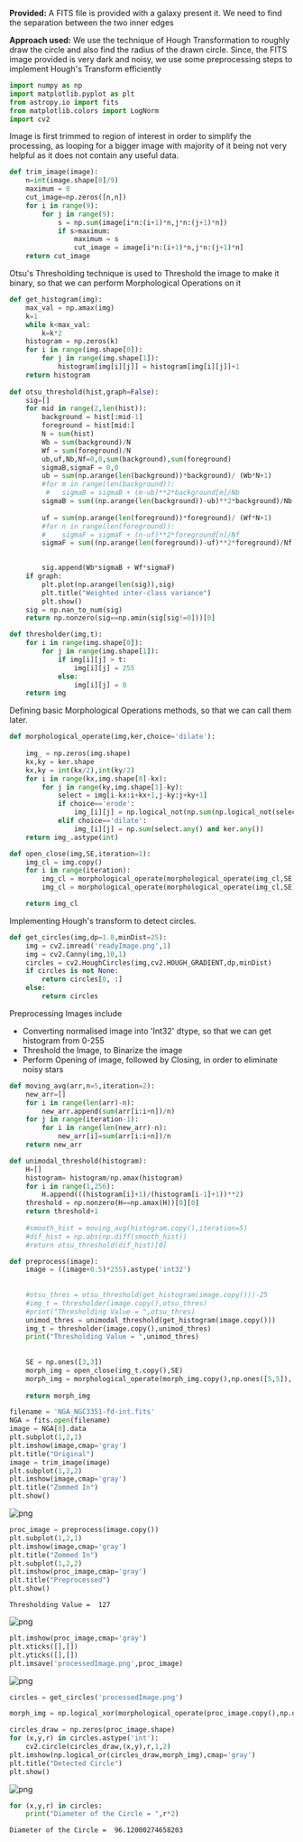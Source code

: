 
**Provided:**
A FITS file is provided with a galaxy present it. We need to find the separation between the two inner edges

**Approach used:**
We use the technique of Hough Transformation to roughly draw the circle and also find the radius of the drawn circle. Since, the FITS image provided is very dark and noisy, we use some preprocessing steps to implement Hough's Transform efficiently


```python
import numpy as np
import matplotlib.pyplot as plt
from astropy.io import fits
from matplotlib.colors import LogNorm
import cv2
```

Image is first trimmed to region of interest in order to simplify the processing, as looping for a bigger image with majority of it being not very helpful as it does not contain any useful data.


```python
def trim_image(image):
    n=int(image.shape[0]/9)
    maximum = 0
    cut_image=np.zeros([n,n])
    for i in range(9):
        for j in range(9):
            s = np.sum(image[i*n:(i+1)*n,j*n:(j+1)*n])
            if s>maximum:
                maximum = s
                cut_image = image[i*n:(i+1)*n,j*n:(j+1)*n]
    return cut_image
```

Otsu's Thresholding technique is used to Threshold the image to make it binary, so that we can perform Morphological Operations on it


```python
def get_histogram(img):
    max_val = np.amax(img)
    k=1
    while k<max_val:
        k=k*2
    histogram = np.zeros(k)
    for i in range(img.shape[0]):
        for j in range(img.shape[1]):
            histogram[img[i][j]] = histogram[img[i][j]]+1
    return histogram
        
def otsu_threshold(hist,graph=False):
    sig=[]
    for mid in range(2,len(hist)):
        background = hist[:mid-1]
        foreground = hist[mid:]
        N = sum(hist)
        Wb = sum(background)/N
        Wf = sum(foreground)/N
        ub,uf,Nb,Nf=0,0,sum(background),sum(foreground)
        sigmaB,sigmaF = 0,0
        ub = sum(np.arange(len(background))*background)/ (Wb*N+1)
        #for m in range(len(background)):
         #   sigmaB = sigmaB + (m-ub)**2*background[m]/Nb
        sigmaB = sum((np.arange(len(background))-ub)**2*background)/Nb
        
        uf = sum(np.arange(len(foreground))*foreground)/ (Wf*N+1)
        #for n in range(len(foreground)):
        #    sigmaF = sigmaF + (n-uf)**2*foreground[n]/Nf
        sigmaF = sum((np.arange(len(foreground))-uf)**2*foreground)/Nf
        

        sig.append(Wb*sigmaB + Wf*sigmaF)
    if graph:
        plt.plot(np.arange(len(sig)),sig)
        plt.title("Weighted inter-class variance")
        plt.show()
    sig = np.nan_to_num(sig)
    return np.nonzero(sig==np.amin(sig[sig!=0]))[0]

def thresholder(img,t):
    for i in range(img.shape[0]):
        for j in range(img.shape[1]):
            if img[i][j] > t:
                img[i][j] = 255
            else:
                img[i][j] = 0
    return img
```

Defining basic Morphological Operations methods, so that we can call them later.


```python
def morphological_operate(img,ker,choice='dilate'):
    
    img_ = np.zeros(img.shape)
    kx,ky = ker.shape
    kx,ky = int(kx/2),int(ky/2)
    for i in range(kx,img.shape[0]-kx):
        for j in range(ky,img.shape[1]-ky):
            select = img[i-kx:i+kx+1,j-ky:j+ky+1]
            if choice=='erode':
                img_[i][j] = np.logical_not(np.sum(np.logical_not(select).any() and ker.any()))
            elif choice=='dilate':
                img_[i][j] = np.sum(select.any() and ker.any())
    return img_.astype(int)

def open_close(img,SE,iteration=1):
    img_cl = img.copy()
    for i in range(iteration):
        img_cl = morphological_operate(morphological_operate(img_cl,SE,'erode'),SE,'dilate')
        img_cl = morphological_operate(morphological_operate(img_cl,SE),SE,'erode')

    return img_cl
```

Implementing Hough's transform to detect circles.


```python
def get_circles(img,dp=1.8,minDist=25):
    img = cv2.imread('readyImage.png',1)
    img = cv2.Canny(img,10,1)
    circles = cv2.HoughCircles(img,cv2.HOUGH_GRADIENT,dp,minDist)
    if circles is not None:
        return circles[0, :]
    else:
        return circles
```

Preprocessing Images include

- Converting normalised image into 'Int32' dtype, so that we can get histogram from 0-255
- Threshold the Image, to Binarize the image
- Perform Opening of image, followed by Closing, in order to eliminate noisy stars


```python
def moving_avg(arr,n=5,iteration=2):
    new_arr=[]
    for i in range(len(arr)-n):
        new_arr.append(sum(arr[i:i+n])/n)
    for j in range(iteration-1):
        for i in range(len(new_arr)-n):
            new_arr[i]=sum(arr[i:i+n])/n
    return new_arr

def unimodal_threshold(histogram):
    H=[]
    histogram= histogram/np.amax(histogram)
    for i in range(1,256):
        H.append(((histogram[i]+1)/(histogram[i-1]+1))**2)
    threshold = np.nonzero(H==np.amax(H))[0][0]
    return threshold+1
    
    #smooth_hist = moving_avg(histogram.copy(),iteration=5)
    #dif_hist = np.abs(np.diff(smooth_hist))
    #return otsu_threshold(dif_hist)[0]
```


```python
def preprocess(image):
    image = ((image+0.5)*255).astype('int32')
    
    
    #otsu_thres = otsu_threshold(get_histogram(image.copy()))-25
    #img_t = thresholder(image.copy(),otsu_thres)
    #print("Thresholding Value = ",otsu_thres)
    unimod_thres = unimodal_threshold(get_histogram(image.copy()))
    img_t = thresholder(image.copy(),unimod_thres)
    print("Thresholding Value = ",unimod_thres)
    
    
    SE = np.ones([3,3])
    morph_img = open_close(img_t.copy(),SE)
    morph_img = morphological_operate(morph_img.copy(),np.ones([5,5]),'erode')
    
    return morph_img
```


```python
filename = 'NGA_NGC3351-fd-int.fits'
NGA = fits.open(filename)
image = NGA[0].data
plt.subplot(1,2,1)
plt.imshow(image,cmap='gray')
plt.title("Original")
image = trim_image(image)
plt.subplot(1,2,2)
plt.imshow(image,cmap='gray')
plt.title("Zommed In")
plt.show()
```


    
![png](output_13_0.png)
    



```python
proc_image = preprocess(image.copy())
plt.subplot(1,2,1)
plt.imshow(image,cmap='gray')
plt.title("Zommed In")
plt.subplot(1,2,2)
plt.imshow(proc_image,cmap='gray')
plt.title("Preprocessed")
plt.show()
```

    Thresholding Value =  127



    
![png](output_14_1.png)
    



```python
plt.imshow(proc_image,cmap='gray')
plt.xticks([],[])
plt.yticks([],[])
plt.imsave('processedImage.png',proc_image)
```


    
![png](output_15_0.png)
    



```python
circles = get_circles('processedImage.png')
```


```python
morph_img = np.logical_xor(morphological_operate(proc_image.copy(),np.ones([3,3]),'erode'),proc_image)

circles_draw = np.zeros(proc_image.shape)
for (x,y,r) in circles.astype('int'):
    cv2.circle(circles_draw,(x,y),r,1,2)
plt.imshow(np.logical_or(circles_draw,morph_img),cmap='gray')
plt.title("Detected Circle")
plt.show()
```


    
![png](output_17_0.png)
    



```python
for (x,y,r) in circles:
    print("Diameter of the Circle = ",r*2)
```

    Diameter of the Circle =  96.12000274658203

